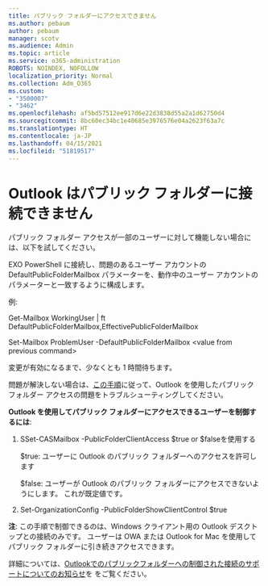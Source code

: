 ```yaml
---
title: パブリック フォルダーにアクセスできません
ms.author: pebaum
author: pebaum
manager: scotv
ms.audience: Admin
ms.topic: article
ms.service: o365-administration
ROBOTS: NOINDEX, NOFOLLOW
localization_priority: Normal
ms.collection: Adm_O365
ms.custom:
- "3500007"
- "3462"
ms.openlocfilehash: af5bd57512ee917d6e22d3838d55a2a1d62750d4
ms.sourcegitcommit: 8bc60ec34bc1e40685e3976576e04a2623f63a7c
ms.translationtype: HT
ms.contentlocale: ja-JP
ms.lasthandoff: 04/15/2021
ms.locfileid: "51819517"
---
```

# <a name="outlook-cannot-connect-to-public-folders"></a>Outlook はパブリック フォルダーに接続できません

パブリック フォルダー アクセスが一部のユーザーに対して機能しない場合には、以下を試してください。

EXO PowerShell に接続し、問題のあるユーザー アカウントの DefaultPublicFolderMailbox パラメーターを、動作中のユーザー アカウントのパラメーターと一致するように構成します。

例:

Get-Mailbox WorkingUser | ft DefaultPublicFolderMailbox,EffectivePublicFolderMailbox

Set-Mailbox ProblemUser -DefaultPublicFolderMailbox \<value from previous command>

変更が有効になるまで、少なくとも 1 時間待ちます。

問題が解決しない場合は、[この手順](https://aka.ms/pfcte)に従って、Outlook を使用したパブリック フォルダー アクセスの問題をトラブルシューティングしてください。
 
**Outlook を使用してパブリック フォルダーにアクセスできるユーザーを制御するには**:

1.  SSet-CASMailbox <mailboxname> -PublicFolderClientAccess $true or $falseを使用する  
      
    $true: ユーザーに Outlook のパブリック フォルダーへのアクセスを許可します  
      
    $false: ユーザーが Outlook のパブリック フォルダーにアクセスできないようにします。 これが既定値です。  
        
2.  Set-OrganizationConfig -PublicFolderShowClientControl $true   
      
**注**: この手順で制御できるのは、Windows クライアント用の Outlook デスクトップとの接続のみです。 ユーザーは OWA または Outlook for Mac を使用してパブリック フォルダーに引き続きアクセスできます。
 
詳細については、[Outlookでのパブリックフォルダーへの制御された接続のサポートについてのお知らせ](https://aka.ms/controlpf)を をご覧ください。